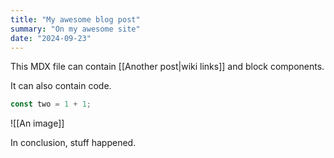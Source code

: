 ```yaml
---
title: "My awesome blog post"
summary: "On my awesome site"
date: "2024-09-23"
---
```


This MDX file can contain [[Another post|wiki links]] and block components.

It can also contain code.

```js
const two = 1 + 1;
```

![[An image]]

In conclusion, stuff happened.
